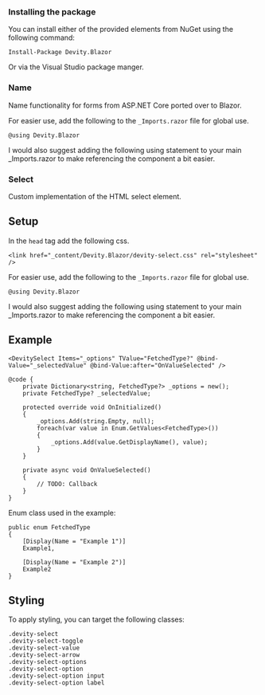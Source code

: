 ### Installing the package

You can install either of the provided elements from NuGet using the following command:

```
Install-Package Devity.Blazor
```

Or via the Visual Studio package manger.

### Name

Name functionality for forms from ASP.NET Core ported over to Blazor.

For easier use, add the following to the `_Imports.razor` file for global use.

```
@using Devity.Blazor
```

I would also suggest adding the following using statement to your main _Imports.razor to make referencing the component a bit easier.

### Select

Custom implementation of the HTML select element.

## Setup

In the `head` tag add the following css.

```
<link href="_content/Devity.Blazor/devity-select.css" rel="stylesheet" />
```

For easier use, add the following to the `_Imports.razor` file for global use.

```
@using Devity.Blazor
```

I would also suggest adding the following using statement to your main _Imports.razor to make referencing the component a bit easier.

## Example

```
<DevitySelect Items="_options" TValue="FetchedType?" @bind-Value="_selectedValue" @bind-Value:after="OnValueSelected" />

@code {
    private Dictionary<string, FetchedType?> _options = new();
    private FetchedType? _selectedValue;

    protected override void OnInitialized() 
    {
        _options.Add(string.Empty, null);
        foreach(var value in Enum.GetValues<FetchedType>())
        {
            _options.Add(value.GetDisplayName(), value);
        }
    }

    private async void OnValueSelected()
    {
        // TODO: Callback
    }
}
```

Enum class used in the example:
```
public enum FetchedType
{
    [Display(Name = "Example 1")]
    Example1,

    [Display(Name = "Example 2")]
    Example2
}
```

## Styling

To apply styling, you can target the following classes:
```
.devity-select
.devity-select-toggle
.devity-select-value
.devity-select-arrow
.devity-select-options
.devity-select-option
.devity-select-option input
.devity-select-option label
```
